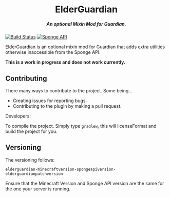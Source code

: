 <h1 align="center">ElderGuardian</h1>
<h5 align="center">An optional Mixin Mod for Guardian.</h5>

[![Build Status](https://travis-ci.org/connorhartley/elderguardian.svg?branch=master)](https://travis-ci.org/connorhartley/elderguardian) [![Sponge API](https://img.shields.io/badge/sponge--api-6.0.0-orange.svg)](https://github.com/SpongePowered/SpongeAPI)

ElderGuardian is an optional mixin mod for Guardian that adds extra utilities otherwise inaccessible from the Sponge API.

**This is a work in progress and does not work currently.**

## Contributing

There many ways to contribute to the project. Some being...

- Creating issues for reporting bugs.
- Contributing to the plugin by making a pull request.

Developers:

To compile the project. Simply type `gradlew`, this will licenseFormat and build the project
for you.

## Versioning

The versioning follows:

`elderguardian-minecraftversion-spongeapiversion-elderguardianpatchversion`

Ensure that the Minecraft Version and Sponge API version are the same for the one your server is running.


